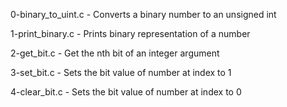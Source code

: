 0-binary_to_uint.c     - Converts a binary number to an unsigned int

1-print_binary.c       - Prints binary representation of a number

2-get_bit.c            - Get the nth bit of an integer argument

3-set_bit.c            - Sets the bit value of number at index to 1

4-clear_bit.c          - Sets the bit value of number at index to 0



